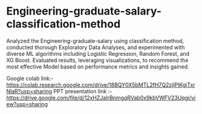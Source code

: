 # Engineering-graduate-salary-classification-method
Analyzed the Engineering-graduate-salary using classification method, conducted thorough Exploratory Data Analyses, and experimented with diverse ML algorithms including Logistic Regression, Random Forest, and XG Boost. Evaluated results, leveraging visualizations, to recommend the most effective Model based on performance metrics and insights gained.

Google colab link:- https://colab.research.google.com/drive/18BQY0X5bMTL2fH7Q2zjlPIKgiTxrNlaR?usp=sharing
PPT presentation link :- https://drive.google.com/file/d/12xHZJaIrBnmgqRVab0x9kbVWFV23Uqgi/view?usp=sharing
